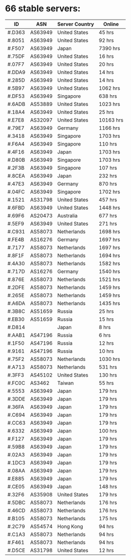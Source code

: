 # 66 stable servers:

| ID | ASN | Server Country | Online |
| ------ | ------ | ------ | ------ |
| #.D363 | AS63949 | United States | 45 hrs |
| #.8051 | AS63949 | United States | 92 hrs |
| #.F507 | AS63949 | Japan | 7390 hrs |
| #.75DF | AS63949 | United States | 16 hrs |
| #.07F7 | AS63949 | United States | 20 hrs |
| #.DDA9 | AS63949 | United States | 14 hrs |
| #.285D | AS63949 | United States | 14 hrs |
| #.5B97 | AS63949 | United States | 1062 hrs |
| #.DF53 | AS63949 | Singapore | 638 hrs |
| #.6ADB | AS53889 | United States | 1023 hrs |
| #.18A4 | AS63949 | United States | 25 hrs |
| #.E7E8 | AS32097 | United States | 10163 hrs |
| #.79E7 | AS63949 | Germany | 1166 hrs |
| #.3418 | AS63949 | Singapore | 1703 hrs |
| #.F6A4 | AS63949 | Singapore | 110 hrs |
| #.4F16 | AS63949 | Japan | 1703 hrs |
| #.D80B | AS63949 | Singapore | 1703 hrs |
| #.2F3B | AS63949 | Singapore | 107 hrs |
| #.8CEA | AS63949 | Japan | 232 hrs |
| #.47E3 | AS63949 | Germany | 870 hrs |
| #.04FC | AS63949 | Singapore | 1702 hrs |
| #.1521 | AS31798 | United States | 457 hrs |
| #.6FBD | AS63949 | United States | 1448 hrs |
| #.69F6 | AS20473 | Australia | 677 hrs |
| #.5EF9 | AS63949 | United States | 271 hrs |
| #.C931 | AS58073 | Netherlands | 1698 hrs |
| #.FE4B | AS16276 | Germany | 1697 hrs |
| #.7177 | AS58073 | Netherlands | 1697 hrs |
| #.8F1F | AS58073 | Netherlands | 1694 hrs |
| #.4A30 | AS58073 | Netherlands | 1582 hrs |
| #.717D | AS16276 | Germany | 1540 hrs |
| #.876E | AS58073 | Netherlands | 1521 hrs |
| #.2DFE | AS58073 | Netherlands | 1459 hrs |
| #.265E | AS58073 | Netherlands | 1459 hrs |
| #.A6DA | AS58073 | Netherlands | 1435 hrs |
| #.3B8C | AS51659 | Russia | 25 hrs |
| #.EB30 | AS51659 | Russia | 15 hrs |
| #.D814 |  | Japan | 8 hrs |
| #.AAB1 | AS47196 | Russia | 6 hrs |
| #.1F50 | AS47196 | Russia | 12 hrs |
| #.9161 | AS47196 | Russia | 10 hrs |
| #.75F2 | AS58073 | Netherlands | 1030 hrs |
| #.A713 | AS58073 | Netherlands | 531 hrs |
| #.3FF3 | AS45102 | United States | 130 hrs |
| #.FC0C | AS3462 | Taiwan | 55 hrs |
| #.5553 | AS63949 | Japan | 179 hrs |
| #.3DDE | AS63949 | Japan | 179 hrs |
| #.36FA | AS63949 | Japan | 179 hrs |
| #.C694 | AS63949 | Japan | 179 hrs |
| #.CC63 | AS63949 | Japan | 179 hrs |
| #.6332 | AS63949 | Japan | 100 hrs |
| #.F127 | AS63949 | Japan | 179 hrs |
| #.59B8 | AS63949 | Japan | 179 hrs |
| #.02A3 | AS63949 | Japan | 179 hrs |
| #.1DC3 | AS63949 | Japan | 179 hrs |
| #.08AA | AS63949 | Japan | 179 hrs |
| #.E885 | AS63949 | Japan | 179 hrs |
| #.CE05 | AS63949 | Japan | 148 hrs |
| #.32F6 | AS35908 | United States | 179 hrs |
| #.5DBC | AS58073 | Netherlands | 176 hrs |
| #.46CD | AS58073 | Netherlands | 176 hrs |
| #.B105 | AS58073 | Netherlands | 175 hrs |
| #.2C79 | AS54574 | Hong Kong | 94 hrs |
| #.C1A3 | AS58073 | Netherlands | 94 hrs |
| #.F461 | AS58073 | Netherlands | 94 hrs |
| #.D5CE | AS31798 | United States | 12 hrs |

